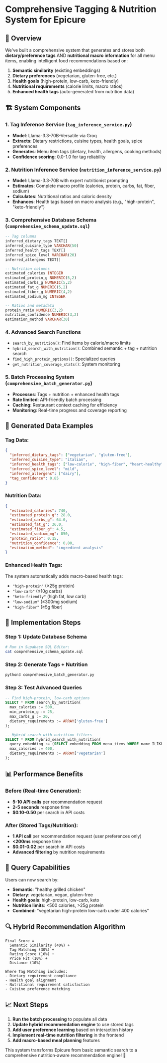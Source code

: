 # Comprehensive Tagging & Nutrition System for Epicure

## 🎯 Overview

We've built a comprehensive system that generates and stores both **dietary/preference tags** AND **nutritional macro information** for all menu items, enabling intelligent food recommendations based on:

1. **Semantic similarity** (existing embeddings)
2. **Dietary preferences** (vegetarian, gluten-free, etc.)
3. **Health goals** (high-protein, low-carb, keto-friendly)
4. **Nutritional requirements** (calorie limits, macro ratios)
5. **Enhanced health tags** (auto-generated from nutrition data)

## 🏗️ System Components

### 1. Tag Inference Service (`tag_inference_service.py`)
- **Model**: Llama-3.3-70B-Versatile via Groq
- **Extracts**: Dietary restrictions, cuisine types, health goals, spice preferences
- **Generates**: Menu item tags (dietary, health, allergens, cooking methods)
- **Confidence scoring**: 0.0-1.0 for tag reliability

### 2. Nutrition Inference Service (`nutrition_inference_service.py`)
- **Model**: Llama-3.3-70B with expert nutritionist prompting
- **Estimates**: Complete macro profile (calories, protein, carbs, fat, fiber, sodium)
- **Calculates**: Nutritional ratios and caloric density
- **Enhances**: Health tags based on macro analysis (e.g., "high-protein", "keto-friendly")

### 3. Comprehensive Database Schema (`comprehensive_schema_update.sql`)
```sql
-- Tag columns
inferred_dietary_tags TEXT[]
inferred_cuisine_type VARCHAR(50)
inferred_health_tags TEXT[]
inferred_spice_level VARCHAR(20)
inferred_allergens TEXT[]

-- Nutrition columns  
estimated_calories INTEGER
estimated_protein_g NUMERIC(5,2)
estimated_carbs_g NUMERIC(5,2)
estimated_fat_g NUMERIC(5,2)
estimated_fiber_g NUMERIC(4,2)
estimated_sodium_mg INTEGER

-- Ratios and metadata
protein_ratio NUMERIC(3,2)
nutrition_confidence NUMERIC(3,2)
estimation_method VARCHAR(30)
```

### 4. Advanced Search Functions
- `search_by_nutrition()`: Find items by calorie/macro limits
- `hybrid_search_with_nutrition()`: Combined semantic + tag + nutrition search
- `find_high_protein_options()`: Specialized queries
- `get_nutrition_coverage_stats()`: System monitoring

### 5. Batch Processing System (`comprehensive_batch_generator.py`)
- **Processes**: Tags + nutrition + enhanced health tags
- **Rate limited**: API-friendly batch processing
- **Caching**: Restaurant context caching for efficiency
- **Monitoring**: Real-time progress and coverage reporting

## 🎯 Generated Data Examples

### Tag Data:
```json
{
  "inferred_dietary_tags": ["vegetarian", "gluten-free"],
  "inferred_cuisine_type": "italian", 
  "inferred_health_tags": ["low-calorie", "high-fiber", "heart-healthy"],
  "inferred_spice_level": "mild",
  "inferred_allergens": ["dairy"],
  "tag_confidence": 0.85
}
```

### Nutrition Data:
```json
{
  "estimated_calories": 740,
  "estimated_protein_g": 28.0,
  "estimated_carbs_g": 64.0, 
  "estimated_fat_g": 36.0,
  "estimated_fiber_g": 4.5,
  "estimated_sodium_mg": 850,
  "protein_ratio": 0.15,
  "nutrition_confidence": 0.80,
  "estimation_method": "ingredient-analysis"
}
```

### Enhanced Health Tags:
The system automatically adds macro-based health tags:
- `"high-protein"` (≥25g protein)
- `"low-carb"` (≤10g carbs)
- `"keto-friendly"` (high fat, low carb)
- `"low-sodium"` (≤300mg sodium)
- `"high-fiber"` (≥5g fiber)

## 🚀 Implementation Steps

### Step 1: Update Database Schema
```bash
# Run in Supabase SQL Editor:
cat comprehensive_schema_update.sql
```

### Step 2: Generate Tags + Nutrition
```bash
python3 comprehensive_batch_generator.py
```

### Step 3: Test Advanced Queries
```sql
-- Find high-protein, low-carb options
SELECT * FROM search_by_nutrition(
  max_calories := 500,
  min_protein_g := 25,
  max_carbs_g := 20,
  dietary_requirements := ARRAY['gluten-free']
);

-- Hybrid search with nutrition filters
SELECT * FROM hybrid_search_with_nutrition(
  query_embedding := (SELECT embedding FROM menu_items WHERE name ILIKE '%salad%' LIMIT 1),
  max_calories := 400,
  dietary_requirements := ARRAY['vegetarian']
);
```

## 📊 Performance Benefits

### Before (Real-time Generation):
- **5-10 API calls** per recommendation request
- **2-5 seconds** response time
- **$0.10-0.50** per search in API costs

### After (Stored Tags/Nutrition):
- **1 API call** per recommendation request (user preferences only)
- **<200ms** response time
- **$0.01-0.02** per search in API costs
- **Advanced filtering** by nutrition requirements

## 🎯 Query Capabilities

Users can now search by:
- **Semantic**: "healthy grilled chicken"
- **Dietary**: vegetarian, vegan, gluten-free
- **Health goals**: high-protein, low-carb, keto
- **Nutrition limits**: <500 calories, >25g protein
- **Combined**: "vegetarian high-protein low-carb under 400 calories"

## 🔍 Hybrid Recommendation Algorithm

```
Final Score = 
  Semantic Similarity (40%) +
  Tag Matching (30%) +
  Rating Score (10%) +
  Price Fit (10%) +
  Distance (10%)

Where Tag Matching includes:
- Dietary requirement compliance
- Health goal alignment  
- Nutritional requirement satisfaction
- Cuisine preference matching
```

## 📈 Next Steps

1. **Run the batch processing** to populate all data
2. **Update hybrid recommendation engine** to use stored tags
3. **Add user preference learning** based on interaction history
4. **Implement real-time nutrition filtering** in the frontend
5. **Add macro-based meal planning** features

This system transforms Epicure from basic semantic search to a comprehensive nutrition-aware recommendation engine! 🎉
